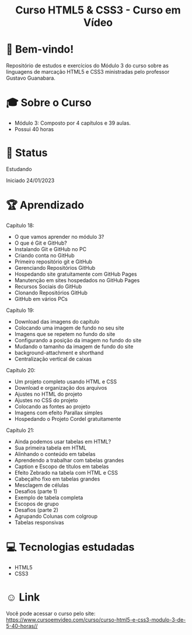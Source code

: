 <div align="center">
<h1>Curso HTML5 & CSS3 - Curso em Vídeo </h1>
</div>

# 👋  Bem-vindo!
Repositório de estudos e exercícios do Módulo 3 do curso sobre as linguagens de marcação HTML5 e CSS3 ministradas pelo professor Gustavo Guanabara.

# &#x1F393; Sobre o Curso
<ul>
<li>Módulo 3: Composto por 4 capítulos e 39 aulas.</li>
<li>Possui 40 horas</li>
</ul>

# &#x1F680; Status
Estudando
<p>Iniciado 24/01/2023 </p>


# 🏆 Aprendizado
Capítulo 18:
<ul>
  <li>O que vamos aprender no módulo 3? </li>
  <li>O que é Git e GitHub?</li>
  <li>Instalando Git e GitHub no PC</li>
  <li>Criando conta no GitHub</li>
  <li>Primeiro repositório git e GitHub</li>
  <li>Gerenciando Repositórios GitHub</li>
  <li>Hospedando site gratuitamente com GitHub Pages</li>
  <li>Manutenção em sites hospedados no GitHub Pages</li>
  <li>Recursos Sociais do GitHub</li>
  <li>Clonando Repositórios GitHub</li>
  <li>GitHub em vários PCs</li>
</ul>  

Capítulo 19:
<ul>
  <li>Download das imagens do capítulo</li>
  <li>Colocando uma imagem de fundo no seu site</li>
  <li>Imagens que se repetem no fundo do site</li>
  <li>Configurando a posição da imagem no fundo do site</li>
  <li>Mudando o tamanho da imagem de fundo do site</li>
  <li>background-attachment e shorthand</li>
  <li>Centralização vertical de caixas</li>
</ul>  

Capítulo 20:
<ul>
  <li>Um projeto completo usando HTML e CSS</li>
  <li>Download e organização dos arquivos</li>
  <li> Ajustes no HTML do projeto</li>
  <li>Ajustes no CSS do projeto</li>
  <li>Colocando as fontes ao projeto</li>
  <li>Imagens com efeito Parallax simples</li>
  <li>Hospedando o Projeto Cordel gratuitamente</li>
  </ul>
  
  Capítulo 21:
  <ul>
  <li>Ainda podemos usar tabelas em HTML?</li>
  <li>Sua primeira tabela em HTML</li>
  <li>Alinhando o conteúdo em tabelas</li>
  <li>Aprendendo a trabalhar com tabelas grandes</li>
  <li>Caption e Escopo de títulos em tabelas</li>
  <li>Efeito Zebrado na tabela com HTML e CSS</li>
  <li>Cabeçalho fixo em tabelas grandes</li>
  <li>Mesclagem de células</li>
  <li>Desafios (parte 1)</li>
  <li>Exemplo de tabela completa</li>
  <li>Escopos de grupo</li>
  <li>Desafios (parte 2)</li>
  <li>Agrupando Colunas com colgroup</li>
  <li>Tabelas responsivas</li>
 </ul>   
  
 # &#x1F4BB; Tecnologias estudadas
<ul>
  <li>HTML5</li>
  <li>CSS3</li>
</ul>

# &#X263A; Link
Você pode acessar o curso pelo site: https://www.cursoemvideo.com/curso/curso-html5-e-css3-modulo-3-de-5-40-horas// 
